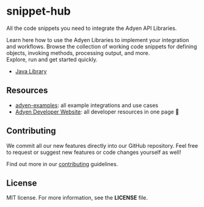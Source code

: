 # snippet-hub
All the code snippets you need to integrate the Adyen API Libraries.

Learn here how to use the Adyen Libraries to implement your integration and workflows. 
Browse the collection of working code snippets for defining objects, invoking methods, processing output, and more.  
Explore, run and get started quickly.

* [Java Library](./java)

## Resources

- [adyen-examples](https://github.com/adyen-examples): all example integrations and use cases
- [Adyen Developer Website](https://developers.adyen.com/): all developer resources in one page 💚

## Contributing

We commit all our new features directly into our GitHub repository. Feel free to request or suggest new features or code changes yourself as well!

Find out more in our [contributing](https://github.com/adyen-examples/.github/blob/main/CONTRIBUTING.md) guidelines.

## License

MIT license. For more information, see the **LICENSE** file.


